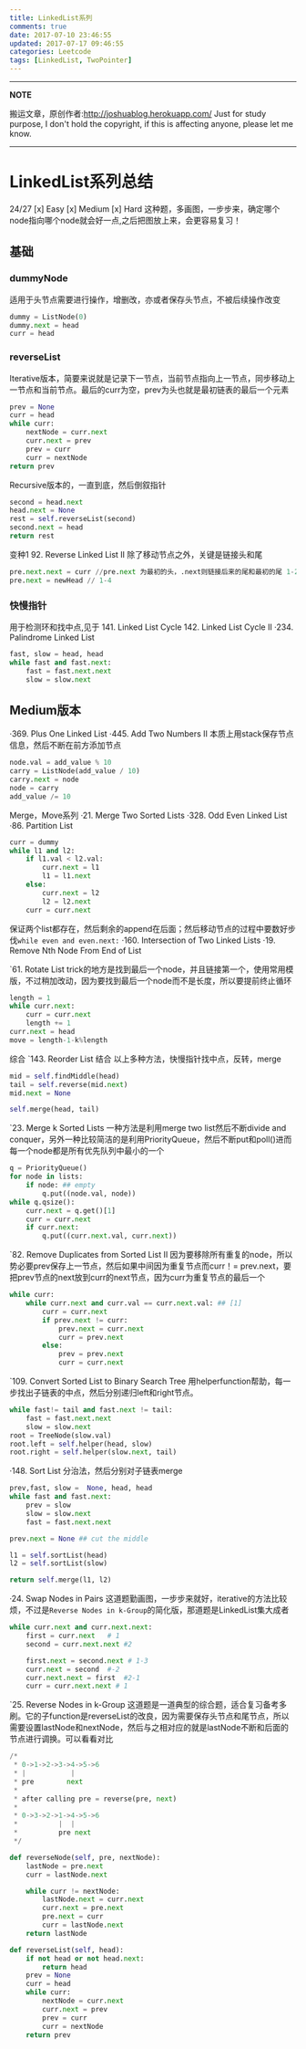 ```yaml
---
title: LinkedList系列
comments: true
date: 2017-07-10 23:46:55
updated: 2017-07-17 09:46:55
categories: Leetcode
tags: [LinkedList, TwoPointer]
---
```


---
**NOTE**

搬运文章，原创作者:http://joshuablog.herokuapp.com/
Just for study purpose, I don't hold the copyright, if this is affecting anyone, please let me know.

---

# LinkedList系列总结
24/27
[x] Easy
[x] Medium
[x] Hard
这种题，多画图，一步步来，确定哪个node指向哪个node就会好一点,之后把图放上来，会更容易复习！
## 基础
### dummyNode
适用于头节点需要进行操作，增删改，亦或者保存头节点，不被后续操作改变

```python
dummy = ListNode(0)
dummy.next = head
curr = head
```

### reverseList
Iterative版本，简要来说就是记录下一节点，当前节点指向上一节点，同步移动上一节点和当前节点。最后的curr为空，prev为头也就是最初链表的最后一个元素

```python
prev = None
curr = head
while curr:
    nextNode = curr.next
    curr.next = prev
    prev = curr
    curr = nextNode
return prev
```

Recursive版本的，一直到底，然后倒叙指针

```python
second = head.next
head.next = None
rest = self.reverseList(second)
second.next = head
return rest
```

变种1 92. Reverse Linked List II
除了移动节点之外，关键是链接头和尾

```python
pre.next.next = curr //pre.next 为最初的头，.next则链接后来的尾和最初的尾 1-2-3-4-5，1-4-3-2-5，2-5
pre.next = newHead // 1-4
```
<!--more-->
### 快慢指针
用于检测环和找中点,见于
 141. Linked List Cycle
 142. Linked List Cycle II
 ·234. Palindrome Linked List

```python
fast, slow = head, head
while fast and fast.next:
    fast = fast.next.next
    slow = slow.next
```

## Medium版本
·369. Plus One Linked List
·445. Add Two Numbers II
本质上用stack保存节点信息，然后不断在前方添加节点

```python
node.val = add_value % 10
carry = ListNode(add_value / 10)
carry.next = node
node = carry
add_value /= 10
```

Merge，Move系列
·21. Merge Two Sorted Lists
·328. Odd Even Linked List
·86. Partition List

```python
curr = dummy
while l1 and l2:
    if l1.val < l2.val:
        curr.next = l1
        l1 = l1.next
    else:
        curr.next = l2
        l2 = l2.next
    curr = curr.next
```
保证两个list都存在，然后剩余的append在后面；然后移动节点的过程中要数好步伐`while even and even.next:`
·160. Intersection of Two Linked Lists
·19. Remove Nth Node From End of List

`61. Rotate List
trick的地方是找到最后一个node，并且链接第一个，使用常用模版，不过稍加改动，因为要找到最后一个node而不是长度，所以要提前终止循环

```python
length = 1
while curr.next:
    curr = curr.next
    length += 1
curr.next = head
move = length-1-k%length
```

综合
`143. Reorder List
结合 以上多种方法，快慢指针找中点，反转，merge

```python
mid = self.findMiddle(head)
tail = self.reverse(mid.next)
mid.next = None

self.merge(head, tail)
```

`23. Merge k Sorted Lists
一种方法是利用merge two list然后不断divide and conquer，另外一种比较简洁的是利用PriorityQueue，然后不断put和poll()进而每一个node都是所有优先队列中最小的一个

```python
q = PriorityQueue()
for node in lists:
    if node: ## empty
        q.put((node.val, node))
while q.qsize():
    curr.next = q.get()[1]
    curr = curr.next
    if curr.next:
        q.put((curr.next.val, curr.next))
```

`82. Remove Duplicates from Sorted List II
因为要移除所有重复的node，所以势必要prev保存上一节点，然后如果中间因为重复节点而curr！= prev.next，要把prev节点的next放到curr的next节点，因为curr为重复节点的最后一个

```python
while curr:
	while curr.next and curr.val == curr.next.val: ## [1]
		curr = curr.next
		if prev.next != curr:
			prev.next = curr.next
			curr = prev.next
		else:
			prev = prev.next
			curr = curr.next
```

`109. Convert Sorted List to Binary Search Tree
用helperfunction帮助，每一步找出子链表的中点，然后分别递归left和right节点。

```python
while fast!= tail and fast.next != tail:
    fast = fast.next.next
    slow = slow.next
root = TreeNode(slow.val)
root.left = self.helper(head, slow)
root.right = self.helper(slow.next, tail)
```

·148. Sort List
分治法，然后分别对子链表merge

```python
prev,fast, slow =  None, head, head
while fast and fast.next:
    prev = slow
    slow = slow.next
    fast = fast.next.next

prev.next = None ## cut the middle

l1 = self.sortList(head)
l2 = self.sortList(slow)

return self.merge(l1, l2)
```

·24. Swap Nodes in Pairs
这道题勤画图，一步步来就好，iterative的方法比较烦，不过是`Reverse Nodes in k-Group`的简化版，那道题是LinkedList集大成者

```python
while curr.next and curr.next.next:
    first = curr.next   # 1
    second = curr.next.next #2

    first.next = second.next # 1-3
    curr.next = second  #-2
    curr.next.next = first  #2-1
    curr = curr.next.next # 1
```


`25. Reverse Nodes in k-Group
这道题是一道典型的综合题，适合复习备考多刷。它的子function是reverseList的改良，因为需要保存头节点和尾节点，所以需要设置lastNode和nextNode，然后与之相对应的就是lastNode不断和后面的节点进行调换。可以看看对比

```python
/*
 * 0->1->2->3->4->5->6
 * |           |
 * pre        next
 *
 * after calling pre = reverse(pre, next)
 *
 * 0->3->2->1->4->5->6
 *          |  |
 *          pre next
 */

def reverseNode(self, pre, nextNode):
    lastNode = pre.next
    curr = lastNode.next

    while curr != nextNode:
        lastNode.next = curr.next
        curr.next = pre.next
        pre.next = curr
        curr = lastNode.next
    return lastNode

def reverseList(self, head):
	if not head or not head.next:
	    return head
	prev = None
	curr = head
	while curr:
	    nextNode = curr.next
	    curr.next = prev
	    prev = curr
	    curr = nextNode
	return prev
```
